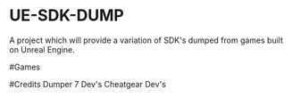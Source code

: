 # UE-SDK-DUMP
A project which will provide a variation of SDK's dumped from games built on Unreal Engine. 

#Games

#Credits
Dumper 7 Dev's
Cheatgear Dev's
